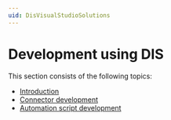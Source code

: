 ```yaml
---
uid: DisVisualStudioSolutions
---
```


# Development using DIS

This section consists of the following topics:

- [Introduction](xref:DisVisualStudioSolutionsIntroduction)
- [Connector development](xref:Developing_connectors_as_Visual_Studio_solutions)
- [Automation script development](xref:Developing_Automation_scripts_as_Visual_Studio_solutions)